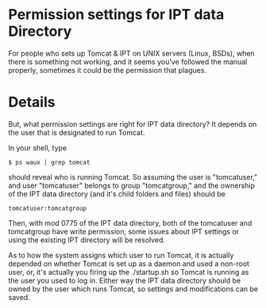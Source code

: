 # Permission settings for IPT data Directory #

For people who sets up Tomcat & IPT on UNIX servers (Linux, BSDs),
when there is something not working, and it seems you've followed the
manual properly, sometimes it could be the permission that plagues.

# Details #

But, what permission settings are right for IPT data directory? It
depends on the user that is designated to run Tomcat.

In your shell, type

```
$ ps waux | grep tomcat
```

should reveal who is running Tomcat. So assuming the user is
"tomcatuser," and user "tomcatuser" belongs to group "tomcatgroup,"
and the ownership of the IPT data directory (and it's child folders
and files) should be

```
tomcatuser:tomcatgroup
```

Then, with mod 0775 of the IPT data directory, both of the tomcatuser
and tomcatgroup have write permission, some issues about IPT settings
or using the existing IPT directory will be resolved.

As to how the system assigns which user to run Tomcat, it is actually
depended on whether Tomcat is set up as a daemon and used a non-root
user, or, it's actually you firing up the ./startup.sh so Tomcat is
running as the user you used to log in. Either way the IPT data
directory should be owned by the user which runs Tomcat, so settings
and modifications can be saved.